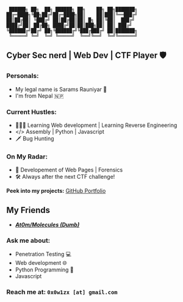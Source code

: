 ```
 ██████╗ ██╗  ██╗ ██████╗ ██╗    ██╗ ██╗███████╗
██╔═████╗╚██╗██╔╝██╔═████╗██║    ██║███║╚══███╔╝
██║██╔██║ ╚███╔╝ ██║██╔██║██║ █╗ ██║╚██║  ███╔╝
████╔╝██║ ██╔██╗ ████╔╝██║██║███╗██║ ██║ ███╔╝
╚██████╔╝██╔╝ ██╗╚██████╔╝╚███╔███╔╝ ██║███████╗
 ╚═════╝ ╚═╝  ╚═╝ ╚═════╝  ╚══╝╚══╝  ╚═╝╚══════╝

```

## Cyber Sec nerd | Web Dev | CTF Player 🛡️

### **Personals:**

- My legal name is Sarams Rauniyar 🙋
- I'm from Nepal 🇳🇵

### **Current Hustles:**

- 🧑🏻‍💻 Learning Web development | Learning Reverse Engineering
- </> Assembly | Python | Javascript
- 🗡 Bug Hunting

### **On My Radar:**

- 🚀 Developement of Web Pages | Forensics
- 🛠️ Always after the next CTF challenge!

**Peek into my projects:** [GitHub Portfolio](https://github.com/0x0w1z)

## **My Friends**

- **_[At0m/Molecules (Dumb)](https://at0ms-organization.gitbook.io/at0ms-shell)_**

### **Ask me about:**

- Penetration Testing 💻
- Web development 🌐
- Python Programming 🐍
- Javascript

### **Reach me at:** `0x0w1zx [at] gmail.com`
